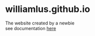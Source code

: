 # williamlus.github.io
The website created by a newbie\
see documentation [here](javadoc/index.html)
